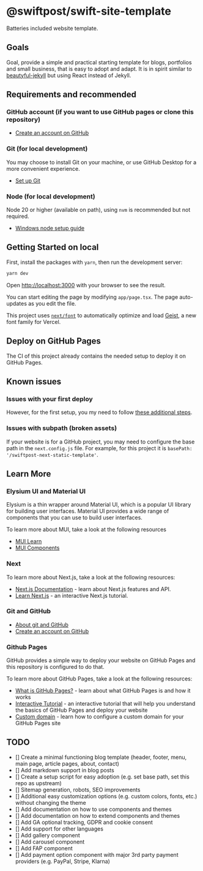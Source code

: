 # @swiftpost/swift-site-template

Batteries included website template.

## Goals

Goal, provide a simple and practical starting template for blogs, portfolios and small business, that is easy to adopt and adapt.
It is in spirit similar to [beautyful-jekyll](https://github.com/Beautiful-Jekyll/Beautiful-Jekyll.github.io) but using React instead of Jekyll.

## Requirements and recommended

### GitHub account (if you want to use GitHub pages or clone this repository)

- [Create an account on GitHub](https://docs.github.com/en/get-started/start-your-journey/creating-an-account-on-github)

### Git (for local development)

You may choose to install Git on your machine, or use GitHub Desktop for a more convenient experience.

- [Set up Git](https://docs.github.com/en/get-started/git-basics/set-up-git)

### Node (for local development)

Node 20 or higher (available on path), using `nvm` is recommended but not required.

- [Windows node setup guide](https://learn.microsoft.com/en-us/windows/dev-environment/javascript/nodejs-on-windows)

## Getting Started on local

First, install the packages with `yarn`, then run the development server:

```bash
yarn dev
```

Open [http://localhost:3000](http://localhost:3000) with your browser to see the result.

You can start editing the page by modifying `app/page.tsx`. The page auto-updates as you edit the file.

This project uses [`next/font`](https://nextjs.org/docs/app/building-your-application/optimizing/fonts) to automatically optimize and load [Geist](https://vercel.com/font), a new font family for Vercel.

## Deploy on GitHub Pages

The CI of this project already contains the needed setup to deploy it on GitHub Pages.

## Known issues

### Issues with your first deploy

However, for the first setup, you my need to follow [these additional steps](https://github.com/peaceiris/actions-gh-pages?tab=readme-ov-file#%EF%B8%8F-first-deployment-with-github_token).

### Issues with subpath (broken assets)

If your website is for a GitHub project, you may need to configure the base path in the `next.config.js` file.
For example, for this project it is `basePath: '/swiftpost-next-static-template'`.

## Learn More

### Elysium UI and Material UI

Elysium is a thin wrapper around Material UI, which is a popular UI library for building user interfaces. Material UI provides a
 wide range of components that you can use to build user interfaces.

To learn more about MUI, take a look at the following resources

- [MUI Learn](https://mui.com/material-ui/getting-started/learn/)
- [MUI Components](https://mui.com/material-ui/all-components/)

### Next

To learn more about Next.js, take a look at the following resources:

- [Next.js Documentation](https://nextjs.org/docs) - learn about Next.js features and API.
- [Learn Next.js](https://nextjs.org/learn) - an interactive Next.js tutorial.

### Git and GitHub

- [About git and GitHub](https://docs.github.com/en/get-started/start-your-journey/about-github-and-git)
- [Create an account on GitHub](https://docs.github.com/en/get-started/start-your-journey/creating-an-account-on-github)

### Github Pages

GitHub provides a simple way to deploy your website on GitHub Pages and this repository is configured to do that.

To learn more about GitHub Pages, take a look at the following resources:

- [What is GitHub Pages?](https://docs.github.com/en/pages/getting-started-with-github-pages/what-is-github-pages) - learn about what GitHub Pages is and how it works
- [Interactive Tutorial](https://github.com/skills/github-pages) - an interactive tutorial that will help you understand the basics of GitHub Pages and deploy your website
- [Custom domain](https://docs.github.com/en/pages/configuring-a-custom-domain-for-your-github-pages-site) - learn how to configure a custom domain for your GitHub Pages site

## TODO

- [] Create a minimal functioning blog template (header, footer, menu, main page, article pages, about, contact)
- [] Add markdown support in blog posts
- [] Create a setup script for easy adoption (e.g. set base path, set this repo as upstream)
- [] Sitemap generation, robots, SEO improvements
- [] Additional easy customization options (e.g. custom colors, fonts, etc.) without changing the theme
- [] Add documentation on how to use components and themes
- [] Add documentation on how to extend components and themes
- [] Add GA optional tracking, GDPR and cookie consent
- [] Add support for other languages
- [] Add gallery component
- [] Add carousel component
- [] Add FAP component
- [] Add payment option component with major 3rd party payment providers (e.g. PayPal, Stripe, Klarna)
